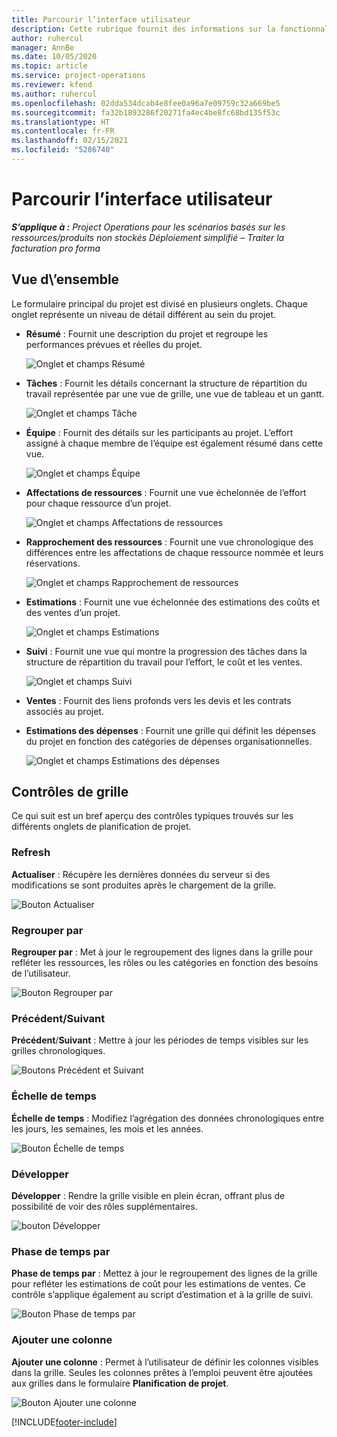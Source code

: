 ```yaml
---
title: Parcourir l’interface utilisateur
description: Cette rubrique fournit des informations sur la fonctionnalité Gestion de projets dans Dynamics 365 Project Operations.
author: ruhercul
manager: AnnBe
ms.date: 10/05/2020
ms.topic: article
ms.service: project-operations
ms.reviewer: kfend
ms.author: ruhercul
ms.openlocfilehash: 02dda534dcab4e8fee0a96a7e09759c32a669be5
ms.sourcegitcommit: fa32b1893286f20271fa4ec4be8fc68bd135f53c
ms.translationtype: HT
ms.contentlocale: fr-FR
ms.lasthandoff: 02/15/2021
ms.locfileid: "5286740"
---
```

# <a name="navigating-the-user-interface"></a>Parcourir l’interface utilisateur

_**S’applique à :** Project Operations pour les scénarios basés sur les ressources/produits non stockés Déploiement simplifié – Traiter la facturation pro forma_

## <a name="overview"></a>Vue d\’ensemble

Le formulaire principal du projet est divisé en plusieurs onglets. Chaque onglet représente un niveau de détail différent au sein du projet.

- **Résumé** : Fournit une description du projet et regroupe les performances prévues et réelles du projet.

    ![Onglet et champs Résumé](media/navigation7.png)

- **Tâches** : Fournit les détails concernant la structure de répartition du travail représentée par une vue de grille, une vue de tableau et un gantt.

    ![Onglet et champs Tâche](media/navigation8.png)

- **Équipe** : Fournit des détails sur les participants au projet. L’effort assigné à chaque membre de l’équipe est également résumé dans cette vue.

    ![Onglet et champs Équipe](media/navigation9.png)

- **Affectations de ressources** : Fournit une vue échelonnée de l’effort pour chaque ressource d’un projet.

    ![Onglet et champs Affectations de ressources](media/navigation10.png)

- **Rapprochement des ressources** : Fournit une vue chronologique des différences entre les affectations de chaque ressource nommée et leurs réservations.

    ![Onglet et champs Rapprochement de ressources](media/navigation11.png)

- **Estimations** : Fournit une vue échelonnée des estimations des coûts et des ventes d’un projet.

    ![Onglet et champs Estimations](media/navigation12.png)

- **Suivi** : Fournit une vue qui montre la progression des tâches dans la structure de répartition du travail pour l’effort, le coût et les ventes.

    ![Onglet et champs Suivi](media/navigation13.png)

- **Ventes** : Fournit des liens profonds vers les devis et les contrats associés au projet.

- **Estimations des dépenses** : Fournit une grille qui définit les dépenses du projet en fonction des catégories de dépenses organisationnelles.

    ![Onglet et champs Estimations des dépenses](media/navigation14.png)

## <a name="grid-controls"></a>Contrôles de grille

Ce qui suit est un bref aperçu des contrôles typiques trouvés sur les différents onglets de planification de projet.

### <a name="refresh"></a>Refresh

**Actualiser** : Récupère les dernières données du serveur si des modifications se sont produites après le chargement de la grille.

![Bouton Actualiser](media/navigation7.png)

### <a name="group-by"></a>Regrouper par

**Regrouper par** : Met à jour le regroupement des lignes dans la grille pour refléter les ressources, les rôles ou les catégories en fonction des besoins de l’utilisateur.

![Bouton Regrouper par](media/navigation6.png)

### <a name="previousnext"></a>Précédent/Suivant

**Précédent**/**Suivant** : Mettre à jour les périodes de temps visibles sur les grilles chronologiques.

![Boutons Précédent et Suivant](media/navigation2.png)

### <a name="timescale"></a>Échelle de temps

**Échelle de temps** : Modifiez l’agrégation des données chronologiques entre les jours, les semaines, les mois et les années.

![Bouton Échelle de temps](media/navigation3.png)

### <a name="expand"></a>Développer

**Développer** : Rendre la grille visible en plein écran, offrant plus de possibilité de voir des rôles supplémentaires.

![bouton Développer](media/navigation4.png)

### <a name="time-phase-by"></a>Phase de temps par

**Phase de temps par** : Mettez à jour le regroupement des lignes de la grille pour refléter les estimations de coût pour les estimations de ventes. Ce contrôle s’applique également au script d’estimation et à la grille de suivi.

![Bouton Phase de temps par](media/navigation0.png)

### <a name="add-column"></a>Ajouter une colonne

**Ajouter une colonne** : Permet à l’utilisateur de définir les colonnes visibles dans la grille. Seules les colonnes prêtes à l’emploi peuvent être ajoutées aux grilles dans le formulaire **Planification de projet**.

![Bouton Ajouter une colonne](media/navigation5.png)


[!INCLUDE[footer-include](../includes/footer-banner.md)]